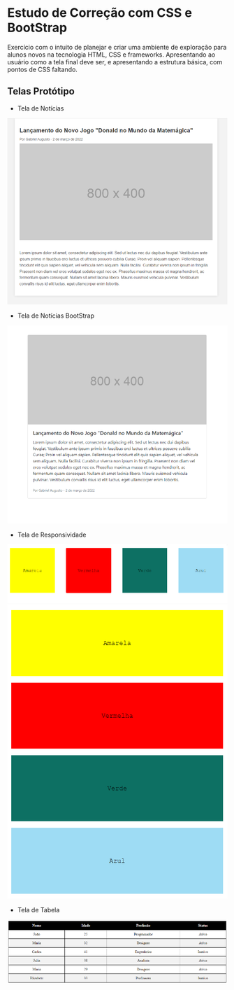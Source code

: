 
<h1> Estudo de Correção com CSS e BootStrap </h1>
Exercício com o intuito de planejar e criar uma ambiente de exploração para alunos novos na tecnologia HTML, CSS e frameworks. Apresentando ao usuário como a tela final deve ser, e apresentando a estrutura básica, com pontos de CSS faltando.

## Telas Protótipo

- Tela de Notícias
<p align="center">
<img src="resultado/Noticias.PNG" alt="tela final da página ExercicioNoticias.html">
</p>

- Tela de Notícias BootStrap
<p align="center">
<img src="resultado/NoticiasBootstrap.PNG" alt="tela final da página ExercicioNoticiasBootStrap.html">
</p>

- Tela de Responsividade
<p align="center">
<img src="resultado/Responsividade1.PNG" alt="tela final da página Responsividade.html primeiro formato">
<img src="resultado/Responsividade2.PNG" alt="tela final da página Responsividade.html segundo formato">
</p>

- Tela de Tabela
<p align="center">
<img src="resultado/Tabelas.PNG" alt="tela final da página ExercicioTabelas.html">
</p>
